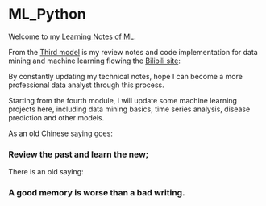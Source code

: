 # ML_Python

Welcome to my [Learning Notes of ML](https://github.com/ZsyRock/My_ML_Python/tree/main).

From the [Third model]([url](https://github.com/ZsyRock/My_ML_Python/tree/main/Module%203.%20Classification%20problem)) is my review notes and code implementation for data mining and machine learning flowing the [Bilibili site](https://www.bilibili.com/video/BV1JM4y1k7ie/?p=10&spm_id_from=pageDriver&vd_source=f160d57e4bb83c348ab70a6d94d2f079):

By constantly updating my technical notes, hope I can become a more professional data analyst through this process. 

Starting from the fourth module, I will update some machine learning projects here, including data mining basics, time series analysis, disease prediction and other models.

As an old Chinese saying goes: 

### Review the past and learn the new;


There is an old saying: 

### A good memory is worse than a bad writing.
 
